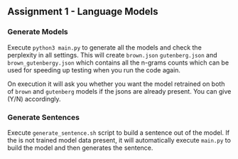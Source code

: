 ## Assignment 1 - Language Models

### Generate Models
Execute `python3 main.py` to generate all the models and check the perplexity in all settings. This will create `brown.json` `gutenberg.json` and `brown_gutenbergy.json` which contains all the n-grams counts which can be used for speeding up testing when you run the code again.

On execution it will ask you whether you want the model retrained on both of `brown` and `gutenberg` models if the jsons are already present. You can give (Y/N) accordingly.

### Generate Sentences
Execute `generate_sentence.sh` script to build a sentence out of the model. If the is not trained model data present, it will automatically execute `main.py` to build the model and then generates the sentence. 
